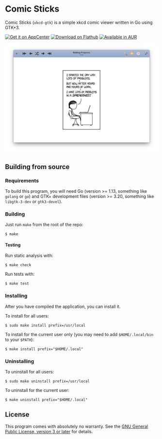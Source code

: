 # Comic Sticks

Comic Sticks (`xkcd-gtk`) is a simple xkcd comic viewer written in Go using
GTK+3.

<a href="https://appcenter.elementary.io/com.github.rkoesters.xkcd-gtk"><img height="51" alt="Get it on AppCenter" src="https://appcenter.elementary.io/badge.svg"/></a>
<a href="https://flathub.org/apps/details/com.github.rkoesters.xkcd-gtk"><img height="51" alt="Download on Flathub" src="https://flathub.org/assets/badges/flathub-badge-en.svg"/></a>
<a href="https://aur.archlinux.org/packages/xkcd-gtk/"><img height="51" alt="Available in AUR" src="https://img.shields.io/aur/version/xkcd-gtk?color=%231793D1&logo=archlinux"/></a>

![screenshot](screenshots/screenshot-1@2x.png)

## Building from source

### Requirements

To build this program, you will need Go (version >= 1.13, something like
`golang` or `go`) and GTK+ development files (version >= 3.20, something like
`libgtk-3-dev` or `gtk3-devel`).

### Building

Just run `make` from the root of the repo:

```shell
$ make
```

#### Testing

Run static analysis with:

```shell
$ make check
```

Run tests with:

```shell
$ make test
```

### Installing

After you have compiled the application, you can install it.

To install for all users:

```shell
$ sudo make install prefix=/usr/local
```

To install for the current user only (you may need to add `$HOME/.local/bin` to
your `$PATH`):

```shell
$ make install prefix="$HOME/.local"
```

### Uninstalling

To uninstall for all users:

```shell
$ sudo make uninstall prefix=/usr/local
```

To uninstall for the current user:

```shell
$ make uninstall prefix="$HOME/.local"
```

## License

This program comes with absolutely no warranty. See the [GNU General Public
License, version 3 or later](LICENSE) for details.
